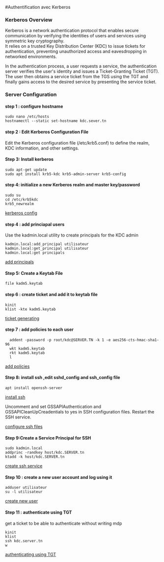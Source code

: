 #Authentification avec Kerberos

### Kerberos Overview
Kerberos is a network authentication protocol that enables secure communication by verifying the identities of users and services using symmetric key cryptography.  
It relies on a trusted Key Distribution Center (KDC) to issue tickets for authentication, preventing unauthorized access and eavesdropping in networked environments.

In the authentication process, a user requests a service, the authentication server verifies the user's identity and issues a Ticket-Granting Ticket (TGT).  
The user then obtains a service ticket from the TGS using the TGT and finally gains access to the desired service by presenting the service ticket.

### Server Configuration 

#### step 1 : configure hostname
```shell
sudo nano /etc/hosts
hostnamectl --static set-hostname kdc.sever.tn  
````

#### step 2 : Edit Kerberos Configuration File 
Edit the Kerberos configuration file (/etc/krb5.conf) to define the realm, KDC information, and other settings.

#### Step 3: Install kerberos
```shell
sudo apt-get update
sudo apt install krb5-kdc krb5-admin-server krb5-config
````

#### step 4:  initialize a new Kerberos realm and master key/password
```shell
sudo su
cd /etc/krb5kdc
krb5_newrealm
````

[kerberos config ](https://drive.google.com/uc?id=1759EyWSv7EmZ1t1hBv2SgcgJEFBzl26F)
[ ](https://drive.google.com/uc?id=1aEg_RhGOO_j-ACWHygjyFBGHWSG925KT)

#### step 4 : add princiapal users   
Use the kadmin.local utility to create principals for the KDC admin
```shell
kadmin.local:add_principal utilisateur
kadmin.local:get_principal utilisateur
kadmin.local:get principals 
````
[add principals ](https://drive.google.com/uc?id=1VmcCmY0tvekGIu_aXFkEkTS25mJZWDSQ)
[ ](https://drive.google.com/uc?id=1ISKxCIQA7wF-ggEM0NwlhKxJ8AeV4Ow8)


#### Step 5:  Create a Keytab File
````shell  
file kadm5.keytab
````
[](https://drive.google.com/uc?id=1pOWQW8IlNPCeckNyDTyVeRU8q9qCBvJs)

#### step 6 : create  ticket and add it to keytab file
````shell  
kinit 
klist -kte kadm5.keytab
````

[ticket generating](https://drive.google.com/uc?id=1eF-4tgYkZxQWudmYfHKKV72MShNUgGWr)
[](https://drive.google.com/uc?id=1pOWQW8IlNPCeckNyDTyVeRU8q9qCBvJs)

#### step 7 : add policies to each user
````shell  
  addent -password -p root/kdc@SERVER.TN -k 1 -e aes256-cts-hmac-sha1-96
  wkt kadm5.keytab
  rkt kadm5.keytab
  l

````
[add policies](https://drive.google.com/uc?id=187BzGtxu9_aywQ7qiXh9NE9mM9oNB30z)
[](https://drive.google.com/uc?id=1sQMvIOX0l6Zy38xrbHnL5M11jAj4_IEW)
[](https://drive.google.com/uc?id=1eF-4tgYkZxQWudmYfHKKV72MShNUgGWr)

#### Step 8: install ssh ,edit sshd_config and ssh_config file
````shell  
apt install openssh-server
````
[install ssh](https://drive.google.com/uc?id=1eF-4tgYkZxQWudmYfHKKV72MShNUgGWr)

Uncomment and set GSSAPIAuthentication and GSSAPICleanUpCreadentials to yes in SSH configuration files. Restart the SSH service.  

[configure ssh files](https://drive.google.com/uc?id=16PHX6iz28uoeYwWy-D_kdbjJnOdRIE3E)

#### Step 9:Create a Service Principal for SSH
````shell  
sudo kadmin.local
addprinc -randkey host/kdc.SERVER.tn
ktadd -k host/kdc.SERVER.tn
````
[create ssh service](https://drive.google.com/uc?id=16LVP-B5Obh1X1dHMKbOj1BYFeswuCq6X)

#### Step 10 : create a new user account and log using it
````shell  
adduser utilisateur
su -l utilisateur 
````
[create new user](https://drive.google.com/uc?id=17QAirmxXo8_Gx4-ZvHGu8BbjBIUtO1JL)

#### Step 11 :  authenticate using TGT 
get a ticket to be able to authenticate without writing mdp
````shell 
kinit
klist
ssh kdc.server.tn
w 
````
[authenticating using TGT](https://drive.google.com/uc?id=1GuWaL9T5Z3kpAKfJTSy6rMT2AAnH3ag1)
